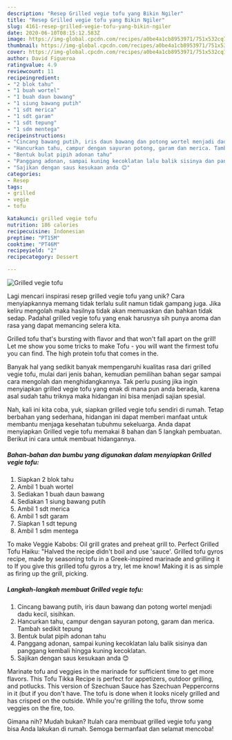 ```yaml
---
description: "Resep Grilled vegie tofu yang Bikin Ngiler"
title: "Resep Grilled vegie tofu yang Bikin Ngiler"
slug: 4161-resep-grilled-vegie-tofu-yang-bikin-ngiler
date: 2020-06-10T08:15:12.583Z
image: https://img-global.cpcdn.com/recipes/a0be4a1cb8953971/751x532cq70/grilled-vegie-tofu-foto-resep-utama.jpg
thumbnail: https://img-global.cpcdn.com/recipes/a0be4a1cb8953971/751x532cq70/grilled-vegie-tofu-foto-resep-utama.jpg
cover: https://img-global.cpcdn.com/recipes/a0be4a1cb8953971/751x532cq70/grilled-vegie-tofu-foto-resep-utama.jpg
author: David Figueroa
ratingvalue: 4.9
reviewcount: 11
recipeingredient:
- "2 blok tahu"
- "1 buah wortel"
- "1 buah daun bawang"
- "1 siung bawang putih"
- "1 sdt merica"
- "1 sdt garam"
- "1 sdt tepung"
- "1 sdm mentega"
recipeinstructions:
- "Cincang bawang putih, iris daun bawang dan potong wortel menjadi dadu kecil, sisihkan."
- "Hancurkan tahu, campur dengan sayuran potong, garam dan merica. Tambah sedikit tepung"
- "Bentuk bulat pipih adonan tahu"
- "Panggang adonan, sampai kuning kecoklatan lalu balik sisinya dan panggang kembali hingga kuning kecoklatan."
- "Sajikan dengan saus kesukaan anda 😊"
categories:
- Resep
tags:
- grilled
- vegie
- tofu

katakunci: grilled vegie tofu 
nutrition: 186 calories
recipecuisine: Indonesian
preptime: "PT15M"
cooktime: "PT46M"
recipeyield: "2"
recipecategory: Dessert

---
```



![Grilled vegie tofu](https://img-global.cpcdn.com/recipes/a0be4a1cb8953971/751x532cq70/grilled-vegie-tofu-foto-resep-utama.jpg)

Lagi mencari inspirasi resep grilled vegie tofu yang unik? Cara menyiapkannya memang tidak terlalu sulit namun tidak gampang juga. Jika keliru mengolah maka hasilnya tidak akan memuaskan dan bahkan tidak sedap. Padahal grilled vegie tofu yang enak harusnya sih punya aroma dan rasa yang dapat memancing selera kita.

Grilled tofu that&#39;s bursting with flavor and that won&#39;t fall apart on the grill! Let me show you some tricks to make Tofu - you will want the firmest tofu you can find. The high protein tofu that comes in the.

Banyak hal yang sedikit banyak mempengaruhi kualitas rasa dari grilled vegie tofu, mulai dari jenis bahan, kemudian pemilihan bahan segar sampai cara mengolah dan menghidangkannya. Tak perlu pusing jika ingin menyiapkan grilled vegie tofu yang enak di mana pun anda berada, karena asal sudah tahu triknya maka hidangan ini bisa menjadi sajian spesial.


Nah, kali ini kita coba, yuk, siapkan grilled vegie tofu sendiri di rumah. Tetap berbahan yang sederhana, hidangan ini dapat memberi manfaat untuk membantu menjaga kesehatan tubuhmu sekeluarga. Anda dapat menyiapkan Grilled vegie tofu memakai 8 bahan dan 5 langkah pembuatan. Berikut ini cara untuk membuat hidangannya.

<!--inarticleads1-->

##### Bahan-bahan dan bumbu yang digunakan dalam menyiapkan Grilled vegie tofu:

1. Siapkan 2 blok tahu
1. Ambil 1 buah wortel
1. Sediakan 1 buah daun bawang
1. Sediakan 1 siung bawang putih
1. Ambil 1 sdt merica
1. Ambil 1 sdt garam
1. Siapkan 1 sdt tepung
1. Ambil 1 sdm mentega


To make Veggie Kabobs: Oil grill grates and preheat grill to. Perfect Grilled Tofu Haiku: &#34;Halved the recipe didn&#39;t boil and use &#39;sauce&#39;. Grilled tofu gyros recipe, made by seasoning tofu in a Greek-inspired marinade and grilling it to If you give this grilled tofu gyros a try, let me know! Making it is as simple as firing up the grill, picking. 

<!--inarticleads2-->

##### Langkah-langkah membuat Grilled vegie tofu:

1. Cincang bawang putih, iris daun bawang dan potong wortel menjadi dadu kecil, sisihkan.
1. Hancurkan tahu, campur dengan sayuran potong, garam dan merica. Tambah sedikit tepung
1. Bentuk bulat pipih adonan tahu
1. Panggang adonan, sampai kuning kecoklatan lalu balik sisinya dan panggang kembali hingga kuning kecoklatan.
1. Sajikan dengan saus kesukaan anda 😊


Marinate tofu and veggies in the marinade for sufficient time to get more flavors. This Tofu Tikka Recipe is perfect for appetizers, outdoor grilling, and potlucks. This version of Szechuan Sauce has Szechuan Peppercorns in it (but if you don&#39;t have. The tofu is done when it looks nicely grilled and has crisped on the outside. While you&#39;re grilling the tofu, throw some veggies on the fire, too. 

Gimana nih? Mudah bukan? Itulah cara membuat grilled vegie tofu yang bisa Anda lakukan di rumah. Semoga bermanfaat dan selamat mencoba!
